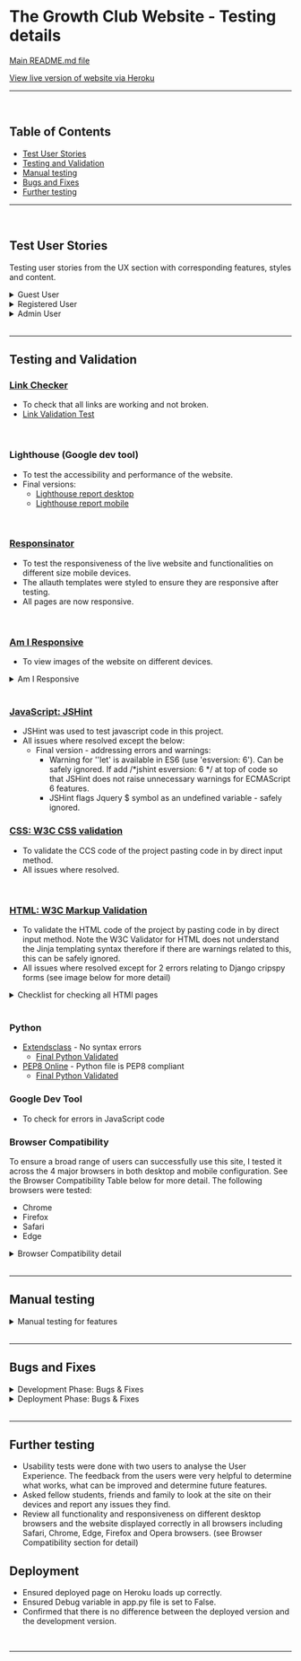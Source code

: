 # The Growth Club Website - Testing details

[Main README.md file](/README.md)

[View live version of website via Heroku](#)
___
<br>

<a></a>
## Table of Contents 
* [Test User Stories](#test-user-stories)
* [Testing and Validation](#testing-and-validation) 
* [Manual testing](#manual-testing)
* [Bugs and Fixes](#bugs-and-fixes)
* [Further testing](#further-testing)
___
<br>

## **Test User Stories**
Testing user stories from the UX section with corresponding features, styles and content.

<details>
<summary>Guest User</summary>

![Guest User](/documentation/images/general_doc_img/test_user_stories_guest.png)
</details>

<details>
<summary>Registered User</summary>

![Registered User](/documentation/images/general_doc_img/test_user_stories_registered.png)
</details>

<details>
<summary>Admin User</summary>

![Admin User](/documentation/images/general_doc_img/test_user_stories_admin.png)
</details>

<br>
<hr>

## **Testing and Validation**
### [Link Checker](https://validator.w3.org/checklink)
- To check that all links are working and not broken. 
- [Link Validation Test](#)
<br>


### Lighthouse (Google dev tool)
- To test the accessibility and performance of the website. 
- Final versions: 
   - [Lighthouse report desktop ](#)
   - [Lighthouse report mobile ](#)
<br>

### [Responsinator](http://www.responsinator.com/)
- To test the responsiveness of the live website and functionalities on different size mobile devices.
- The allauth templates were styled to ensure they are responsive after testing.
- All pages are now responsive.

<br>

### [Am I Responsive](http://ami.responsivedesign.is/)
- To view images of the website on different devices.
<details>
<summary>Am I Responsive</summary>

![Am I Responsive](/documentation/images/general_doc_img/mockup.png)
</details>
<br>

### [JavaScript: JSHint](https://jshint.com/)
- JSHint was used to test javascript code in this project. 
- All issues where resolved except the below:
   - Final version - addressing errors and warnings: 
      - Warning for ''let' is available in ES6 (use 'esversion: 6'). Can be safely ignored. If add /*jshint esversion: 6 */ at top of code so that JSHint does not raise unnecessary warnings for ECMAScript 6 features.
      - JSHint flags Jquery $ symbol as an undefined variable - safely ignored. 

### [CSS: W3C CSS validation](https://jigsaw.w3.org/css-validator/)
- To validate the CCS code of the project pasting code in by direct input method.
- All issues where resolved.

<br>

### [HTML: W3C Markup Validation](https://validator.w3.org/)
- To validate the HTML code of the project by pasting code in by direct input method. Note the W3C Validator for HTML does not understand the Jinja templating syntax therefore if there are warnings related to this, this can be safely ignored.
- All issues where resolved except for 2 errors relating to Django cripspy forms (see image below for more detail)
<details>
<summary>Checklist for checking all HTMl pages</summary>

![Checklist for checking all HTMl pages](/documentation/images/general_doc_img/html_validator.png)
</details>
<br>
    
### Python
- [Extendsclass](https://extendsclass.com/python-tester.html) - No syntax errors
   - [Final Python Validated](#)
- [PEP8 Online](#) - Python file is PEP8 compliant
   - [Final Python Validated](#)

### Google Dev Tool 
- To check for errors in JavaScript code


### Browser Compatibility
To ensure a broad range of users can successfully use this site, I tested it across the 4 major browsers in both desktop and mobile configuration. See the Browser Compatibility Table below for more detail. The following browsers were tested:
- Chrome
- Firefox 
- Safari
- Edge

<details>
<summary>Browser Compatibility detail</summary>

![Browser Compatibility detail](/documentation/images/general_doc_img/browser_compatibility.png)
</details>


<br>
<hr>

## **Manual testing**
<details>
<summary>Manual testing for features</summary>

![Manual testing for features](/documentation/images/general_doc_img/manual_feature_testing.png)
</details>

<br>
<hr>

## **Bugs and Fixes**
<details>
<summary>Development Phase: Bugs & Fixes</summary>

![Development Phase: Bugs & Fixes](/documentation/images/general_doc_img/bugs_fixes_development.png)
</details>

<details>
<summary>Deployment Phase: Bugs & Fixes</summary>

![<summary>Deployment Phase: Bugs & Fixes</summary>
 Phase: Bugs & Fixes](/documentation/images/general_doc_img/bugs_fixes_deployment.png)
</details>
<br>
<hr>

## **Further testing**
- Usability tests were done with two users to analyse the User Experience. The feedback from the users were very helpful to determine what works, what can be improved and determine future features.  
- Asked fellow students, friends and family to look at the site on their devices and report any issues they find.
- Review all functionality and responsiveness on different desktop browsers and the website displayed correctly in all browsers including Safari, Chrome, Edge, Firefox and Opera browsers. (see Browser Compatibility section for detail)

## **Deployment**
- Ensured deployed page on Heroku loads up correctly.
- Ensured Debug variable in app.py file is set to False.
- Confirmed that there is no difference between the deployed version and the development version.


<br>
<hr>
